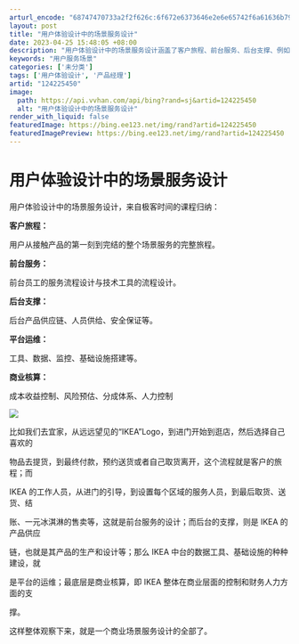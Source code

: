 ```yaml
---
arturl_encode: "68747470733a2f2f626c:6f672e6373646e2e6e65742f6a61636b79726f6e677669702f:61727469636c652f64657461696c732f313234323235343530"
layout: post
title: "用户体验设计中的场景服务设计"
date: 2023-04-25 15:48:05 +08:00
description: "用户体验设计中的场景服务设计涵盖了客户旅程、前台服务、后台支撑、例如，宜家的购物过程"
keywords: "用户服务场景"
categories: ['未分类']
tags: ['用户体验设计', '产品经理']
artid: "124225450"
image:
  path: https://api.vvhan.com/api/bing?rand=sj&artid=124225450
  alt: "用户体验设计中的场景服务设计"
render_with_liquid: false
featuredImage: https://bing.ee123.net/img/rand?artid=124225450
featuredImagePreview: https://bing.ee123.net/img/rand?artid=124225450
---
```


# 用户体验设计中的场景服务设计

用户体验设计中的场景服务设计，来自极客时间的课程归纳：

**客户旅程：**

用户从接触产品的第一刻到完结的整个场景服务的完整旅程。

**前台服务：**

前台员工的服务流程设计与技术工具的流程设计。

**后台支撑：**

后台产品供应链、人员供给、安全保证等。

**平台运维：**

工具、数据、监控、基础设施搭建等。

**商业核算：**

成本收益控制、风险预估、分成体系、人力控制
  
![](https://i-blog.csdnimg.cn/blog_migrate/020c2c0eb28046d212bd518862e1b705.png)

比如我们去宜家，从远远望见的“IKEA”Logo，到进门开始到逛店，然后选择自己喜欢的

物品去提货，到最终付款，预约送货或者自己取货离开，这个流程就是客户的旅程；而

IKEA 的工作人员，从进门的引导，到设置每个区域的服务人员，到最后取货、送货、结

账、一元冰淇淋的售卖等，这就是前台服务的设计；而后台的支撑，则是 IKEA 的产品供应

链，也就是其产品的生产和设计等；那么 IKEA 中台的数据工具、基础设施的种种建设，就

是平台的运维；最底层是商业核算，即 IKEA 整体在商业层面的控制和财务人力方面的支

撑。

这样整体观察下来，就是一个商业场景服务设计的全部了。